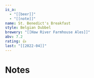 ```yaml
---
is_a:
  - "[[beer]]"
  - "[[note]]"
name: St. Benedict's Breakfast
style: Belgian Dubbel
brewery: "[[Haw River Farmhouse Ales]]"
abv: 7.2
rating: 👍
last: "[[2022-04]]"
---
```

# Notes

